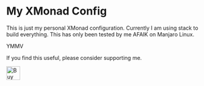# My XMonad Config
This is just my personal XMonad configuration.
Currently I am using stack to build everything.
This has only been tested by me AFAIK on Manjaro Linux.

YMMV

If you find this useful, please consider supporting me.

<a href='https://ko-fi.com/A0A74VYT1' target='_blank'><img height='36' style='border:0px;height:36px;' src='https://cdn.ko-fi.com/cdn/kofi2.png?v=2' border='0' alt='Buy Me a Coffee at ko-fi.com' /></a>
